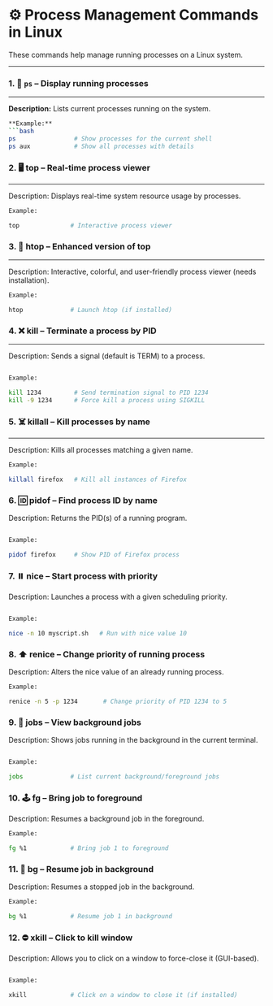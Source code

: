 # ⚙️ Process Management Commands in Linux

These commands help manage running processes on a Linux system.

---

### 1. 🧾 `ps` – Display running processes  
___
**Description:** Lists current processes running on the system. 

```bash
**Example:**  
```bash
ps                # Show processes for the current shell
ps aux            # Show all processes with details

```


### 2. 🖥️ top – Real-time process viewer
___
Description: Displays real-time system resource usage by processes.


```bash
Example:

top              # Interactive process viewer

```

### 3. 🚀 htop – Enhanced version of top
___
Description: Interactive, colorful, and user-friendly process viewer (needs installation).


```bash
Example:

htop             # Launch htop (if installed)

```

### 4. ❌ kill – Terminate a process by PID
___
Description: Sends a signal (default is TERM) to a process.

```bash

Example:

kill 1234         # Send termination signal to PID 1234
kill -9 1234      # Force kill a process using SIGKILL


```

### 5. ☠️ killall – Kill processes by name
___
Description: Kills all processes matching a given name.


```bash
Example:

killall firefox   # Kill all instances of Firefox


```

### 6. 🆔 pidof – Find process ID by name

Description: Returns the PID(s) of a running program.


```bash

Example:

pidof firefox     # Show PID of Firefox process


```

### 7. ⏸️ nice – Start process with priority

Description: Launches a process with a given scheduling priority.


```bash

Example:

nice -n 10 myscript.sh   # Run with nice value 10


```

### 8. ⬆️ renice – Change priority of running process

Description: Alters the nice value of an already running process.

```bash
Example:

renice -n 5 -p 1234       # Change priority of PID 1234 to 5

```

### 9. 🧵 jobs – View background jobs

Description: Shows jobs running in the background in the current terminal.

```bash

Example:

jobs             # List current background/foreground jobs


```

### 10. 🕹️ fg – Bring job to foreground

Description: Resumes a background job in the foreground.


```bash
Example:

fg %1            # Bring job 1 to foreground


```

### 11. 🧩 bg – Resume job in background

Description: Resumes a stopped job in the background.



```bash
Example:

bg %1            # Resume job 1 in background


```

### 12. ⛔ xkill – Click to kill window

Description: Allows you to click on a window to force-close it (GUI-based).

```bash

Example:

xkill            # Click on a window to close it (if installed)
```